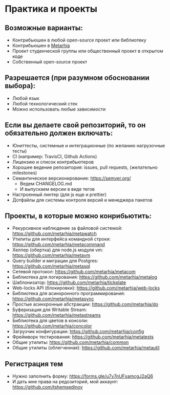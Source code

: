 # Практика и проекты

## Возможные варианты:
- Контрибьюшен в любой open-source проект или библиотеку
- Контрибьюшен в [Metarhia](https://github.com/metarhia)
- Проект студенческой группы или общественный проект в открытом коде
- Собственный open-source проект

## Разрешается (при разумном обосновании выбора):
- Любой язык
- Любой технологический стек
- Можно использовать любые зависимости

## Если вы делаете свой репозиторий, то он обязательно должен включать:
- Юниттесты, системные и интеграционные (по желанию нагрузочные тесты)
- CI (например: TravisCI, Github Actions)
- Лицензию и список контрибьютеров
- Хорошее ведение репозитория: issues, pull requests, (желательно milestones)
- Семантическое версионирование: https://semver.org/
  - Ведем CHANGELOG.md
  - И выпускаем версии в виде тегов
- Настроенный линтер (для js еще и prettier)
- Дотфайлы для системы контроля версий и менеджера пакетов

## Проекты, в которые можно конрибьютить:
- Рекурсивное наблюдение за файловой системой: https://github.com/metarhia/metawatch
- Утилиты для интерфейса командной строки: https://github.com/metarhia/metacommand
- Хелпер (обертка) для node.js модуля vm: https://github.com/metarhia/metavm
- Query builder и миграции для Postgres: https://github.com/metarhia/metasql
- Сетевой протокол: https://github.com/metarhia/metacom
- Библиотека для логирования: https://github.com/metarhia/metalog
- Шаблонизатор: https://github.com/metarhia/tickplate
- Web-locks API (блокировки): https://github.com/metarhia/web-locks
- Библиотека для асинхронного программирования: https://github.com/metarhia/metasync
- Простые асинхронные абстракции: https://github.com/metarhia/do
- Буферизация для Writable Stream: https://github.com/metarhia/metastreams
- Библиотека для цветов в консоли: https://github.com/metarhia/concolor
- Загрузчик конфигурации: https://github.com/metarhia/config
- Фреймворк тестирования: https://github.com/metarhia/metatests
- Общие утилиты: https://github.com/metarhia/common
- Общие утилиты (облегченная): https://github.com/metarhia/metautil

## Регистрация тем

- Нужно заполнить форму: https://forms.gle/u7v7nUFxamcgJ2aQ6
- И дать мне права на редозиторий, мой аккаунт: https://github.com/tshemsedinov

